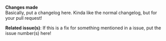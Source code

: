 **Changes made**  
Basically, put a changelog here. Kinda like the normal changelog, but for your pull request!

**Related issue(s)**: If this is a fix for something mentioned in a issue, put the issue number(s) here!
